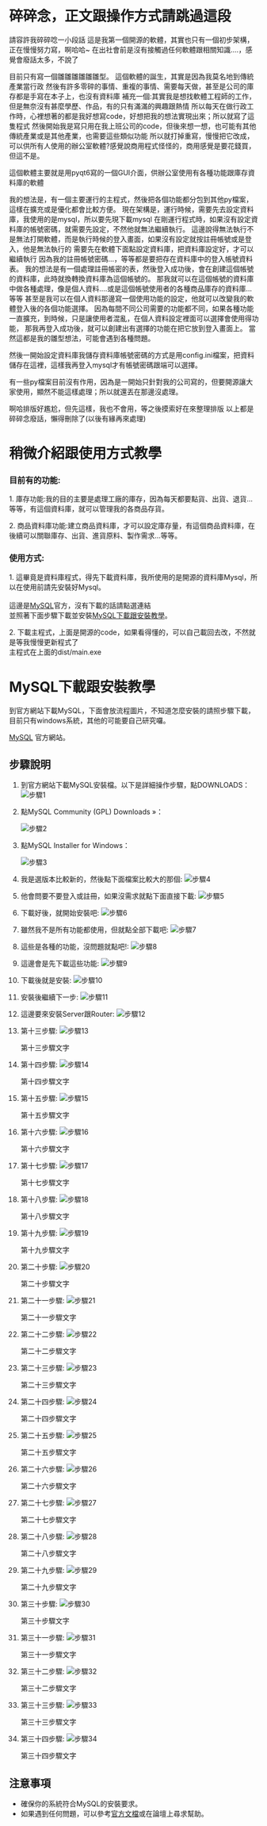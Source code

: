 # 碎碎念，正文跟操作方式請跳過這段
請容許我碎碎唸一小段話
這是我第一個開源的軟體，其實也只有一個初步架構，正在慢慢努力寫，啊哈哈~
在出社會前是沒有接觸過任何軟體跟相關知識....，感覺會廢話太多，不說了

目前只有寫一個雛雛雛雛雛雛型。
這個軟體的誕生，其實是因為我莫名地到傳統產業當行政
然後有許多零碎的事情、重複的事情、需要每天做，甚至是公司的庫存都是手寫在本子上，也沒有資料庫
補充一個:其實我是想找軟體工程師的工作，但是無奈沒有甚麼學歷、作品，有的只有滿滿的興趣跟熱情
所以每天在做行政工作時，心裡想著的都是我好想寫code，好想把我的想法實現出來；所以就寫了這隻程式
然後開始我是寫只用在我上班公司的code，但後來想一想，也可能有其他傳統產業或是其他產業，也需要這些類似功能
所以就打掉重寫，慢慢把它改成，可以供所有人使用的辦公室軟體?感覺說商用程式怪怪的，商用感覺是要花錢買，但這不是。

這個軟體主要就是用pyqt6寫的一個GUI介面，供辦公室使用有各種功能跟庫存資料庫的軟體

我的想法是，有一個主要運行的主程式，然後把各個功能都分包到其他py檔案，這樣在擴充或是優化都會比較方便。
現在架構是，運行時候，需要先去設定資料庫，我使用的是mysql，所以要先現下載mysql
在剛運行程式時，如果沒有設定資料庫的帳號密碼，就需要先設定，不然他就無法繼續執行。
這邊說得無法執行不是無法打開軟體，而是執行時候的登入畫面，如果沒有設定就按註冊帳號或是登入，他是無法執行的
需要先在軟體下面點設定資料庫，把資料庫設定好，才可以繼續執行
因為我的註冊帳號密碼...，等等都是要把存在資料庫中的登入帳號資料表。
我的想法是有一個處理註冊帳密的表，然後登入成功後，會在創建這個帳號的資料庫，此時就換轉換資料庫為這個帳號的。
那我就可以在這個帳號的資料庫中做各種處理，像是個人資料....或是這個帳號使用者的各種商品庫存的資料庫...等等
甚至是我可以在個人資料那邊寫一個使用功能的設定，他就可以改變我的軟體登入後的各個功能選擇。
因為每間不同公司需要的功能都不同，如果各種功能一直擴充，到時候，只是讓使用者混亂，在個人資料設定裡面可以選擇會使用得功能，
那我再登入成功後，就可以創建出有選擇的功能在把它放到登入畫面上。
當然這都是我的雛型想法，可能會遇到各種問題。

然後一開始設定資料庫我儲存資料庫帳號密碼的方式是用config.ini檔案，把資料儲存在這裡，這樣我再登入mysql才有帳號密碼跟端可以選擇。

有一些py檔案目前沒有作用，因為是一開始只針對我的公司寫的，但要開源讓大家使用，顯然不能這樣處理；所以就還丟在那邊沒處理。


啊哈排版好尷尬，但先這樣，我也不會用，等之後摸索好在來整理排版
以上都是碎碎念廢話，懶得刪除了(以後有緣再來處理)

# 稍微介紹跟使用方式教學
### 目前有的功能:
<p>1. 庫存功能:我的目的主要是處理工廠的庫存，因為每天都要點貨、出貨、退貨...等等，有這個資料庫，就可以管理我的各商品存貨。</p>
<p>2. 商品資料庫功能:建立商品資料庫，才可以設定庫存量，有這個商品資料庫，在後續可以關聯庫存、出貨、進貨原料、製作需求...等等。
</p>

### 使用方式:
<p>1. 這畢竟是資料庫程式，得先下載資料庫，我所使用的是開源的資料庫Mysql，所以在使用前請先安裝好Mysql。<br><br>
這邊是<a href="https://www.mysql.com/" target="blank">MySQL</a>官方，沒有下載的話請點選連結<br>並照著下面步驟下載並安裝<a href="#mysql下載跟安裝教學">MySQL下載跟安裝教學</a>。
</p>
<p>2. 下載主程式，上面是開源的code，如果看得懂的，可以自己載回去改，不然就是等我慢慢更新程式了<br>主程式在上面的dist/main.exe</p>
<p></p>
<p></p>
<p></p>
<p></p>
<p></p>
<p></p>
<p></p>

# MySQL下載跟安裝教學
到官方網站下載MySQL，下面會放流程圖片，不知道怎麼安裝的請照步驟下載，目前只有windows系統，其他的可能要自己研究囉。
  
[MySQL](https://www.mysql.com/) 官方網站。

## 步驟說明

1. 到官方網站下載MySQL安裝檔。以下是詳細操作步驟，點DOWNLOADS：
   ![步驟1](https://github.com/williamkai/Pyqt6_office_project/blob/main/github_readme_jpg/mysql_1.jpg)
   
2. 點MySQL Community (GPL) Downloads »：
   
   ![步驟2](https://github.com/williamkai/Pyqt6_office_project/blob/main/github_readme_jpg/mysql_2.jpg)
   

3. 點MySQL Installer for Windows：
   
   ![步驟3](https://github.com/williamkai/Pyqt6_office_project/blob/main/github_readme_jpg/mysql_3.jpg)
   

4. 我是選版本比較新的，然後點下面檔案比較大的那個: ![步驟4](https://github.com/williamkai/Pyqt6_office_project/blob/main/github_readme_jpg/mysql_4.jpg)
   
   

5. 他會問要不要登入或註冊，如果沒需求就點下面直接下載: ![步驟5](https://github.com/williamkai/Pyqt6_office_project/blob/main/github_readme_jpg/mysql_5.jpg)
   

6. 下載好後，就開始安裝吧: ![步驟6](https://github.com/williamkai/Pyqt6_office_project/blob/main/github_readme_jpg/mysql_6.jpg)
   

7. 雖然我不是所有功能都使用，但就點全部下載吧: ![步驟7](https://github.com/williamkai/Pyqt6_office_project/blob/main/github_readme_jpg/mysql_7.jpg)
   

8. 這些是各種的功能，沒問題就點吧!: ![步驟8](https://github.com/williamkai/Pyqt6_office_project/blob/main/github_readme_jpg/mysql_8.jpg)
   

9. 這邊會是先下載這些功能: ![步驟9](https://github.com/williamkai/Pyqt6_office_project/blob/main/github_readme_jpg/mysql_9.jpg)
   

10. 下載後就是安裝: ![步驟10](https://github.com/williamkai/Pyqt6_office_project/blob/main/github_readme_jpg/mysql_10.jpg)
    

11. 安裝後繼續下一步: ![步驟11](https://github.com/williamkai/Pyqt6_office_project/blob/main/github_readme_jpg/mysql_11.jpg)
    

12. 這邊要來安裝Server跟Router: ![步驟12](https://github.com/williamkai/Pyqt6_office_project/blob/main/github_readme_jpg/mysql_12.jpg)
    

14. 第十三步驟: ![步驟13](https://github.com/williamkai/Pyqt6_office_project/blob/main/github_readme_jpg/mysql_13.jpg)
    
    第十三步驟文字

15. 第十四步驟: ![步驟14](https://github.com/williamkai/Pyqt6_office_project/blob/main/github_readme_jpg/mysql_14.jpg)
    
    第十四步驟文字

16. 第十五步驟: ![步驟15](https://github.com/williamkai/Pyqt6_office_project/blob/main/github_readme_jpg/mysql_15.jpg)
    
    第十五步驟文字

17. 第十六步驟: ![步驟16](https://github.com/williamkai/Pyqt6_office_project/blob/main/github_readme_jpg/mysql_16.jpg)
    
    第十六步驟文字

18. 第十七步驟: ![步驟17](https://github.com/williamkai/Pyqt6_office_project/blob/main/github_readme_jpg/mysql_17.jpg)
    
    第十七步驟文字

19. 第十八步驟: ![步驟18](https://github.com/williamkai/Pyqt6_office_project/blob/main/github_readme_jpg/mysql_18.jpg)
    
    第十八步驟文字

20. 第十九步驟: ![步驟19](https://github.com/williamkai/Pyqt6_office_project/blob/main/github_readme_jpg/mysql_19.jpg)
    
    第十九步驟文字

21. 第二十步驟: ![步驟20](https://github.com/williamkai/Pyqt6_office_project/blob/main/github_readme_jpg/mysql_20.jpg)
    
    第二十步驟文字

22. 第二十一步驟: ![步驟21](https://github.com/williamkai/Pyqt6_office_project/blob/main/github_readme_jpg/mysql_21.jpg)
    
    第二十一步驟文字

23. 第二十二步驟: ![步驟22](https://github.com/williamkai/Pyqt6_office_project/blob/main/github_readme_jpg/mysql_22.jpg)
    
    第二十二步驟文字

24. 第二十三步驟: ![步驟23](https://github.com/williamkai/Pyqt6_office_project/blob/main/github_readme_jpg/mysql_23.jpg)
    
    第二十三步驟文字

25. 第二十四步驟: ![步驟24](https://github.com/williamkai/Pyqt6_office_project/blob/main/github_readme_jpg/mysql_24.jpg)
    
    第二十四步驟文字

26. 第二十五步驟: ![步驟25](https://github.com/williamkai/Pyqt6_office_project/blob/main/github_readme_jpg/mysql_25.jpg)
    
    第二十五步驟文字

27. 第二十六步驟: ![步驟26](https://github.com/williamkai/Pyqt6_office_project/blob/main/github_readme_jpg/mysql_26.jpg)
    
    第二十六步驟文字

28. 第二十七步驟: ![步驟27](https://github.com/williamkai/Pyqt6_office_project/blob/main/github_readme_jpg/mysql_27.jpg)
    
    第二十七步驟文字

29. 第二十八步驟: ![步驟28](https://github.com/williamkai/Pyqt6_office_project/blob/main/github_readme_jpg/mysql_28.jpg)
    
    第二十八步驟文字

30. 第二十九步驟: ![步驟29](https://github.com/williamkai/Pyqt6_office_project/blob/main/github_readme_jpg/mysql_29.jpg)
    
    第二十九步驟文字

31. 第三十步驟: ![步驟30](https://github.com/williamkai/Pyqt6_office_project/blob/main/github_readme_jpg/mysql_30.jpg)
    
    第三十步驟文字

32. 第三十一步驟: ![步驟31](https://github.com/williamkai/Pyqt6_office_project/blob/main/github_readme_jpg/mysql_31.jpg)
    
    第三十一步驟文字

33. 第三十二步驟: ![步驟32](https://github.com/williamkai/Pyqt6_office_project/blob/main/github_readme_jpg/mysql_32.jpg)
    
    第三十二步驟文字

34. 第三十三步驟: ![步驟33](https://github.com/williamkai/Pyqt6_office_project/blob/main/github_readme_jpg/mysql_33.jpg)
    
    第三十三步驟文字

35. 第三十四步驟: ![步驟34](https://github.com/williamkai/Pyqt6_office_project/blob/main/github_readme_jpg/mysql_34.jpg)
    
    第三十四步驟文字

## 注意事項

- 確保你的系統符合MySQL的安裝要求。
- 如果遇到任何問題，可以參考[官方文檔](https://dev.mysql.com/doc/)或在論壇上尋求幫助。
